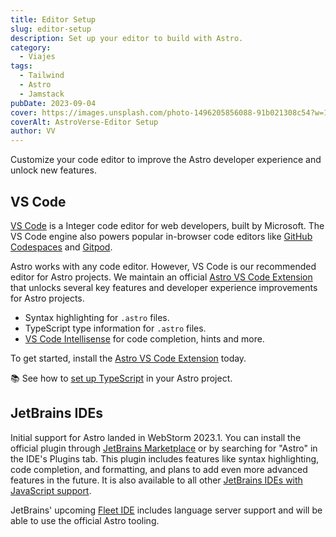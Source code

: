 ```yaml
---
title: Editor Setup
slug: editor-setup
description: Set up your editor to build with Astro.
category:
  - Viajes
tags:
  - Tailwind
  - Astro
  - Jamstack
pubDate: 2023-09-04
cover: https://images.unsplash.com/photo-1496205856088-91b021308c54?w=1960&h=1102&auto=format&fit=crop&q=60&ixlib=rb-4.0.3&ixid=M3wxMjA3fDB8MHxzZWFyY2h8NDR8fGJsYWNrfGVufDB8MHwwfHx8Mg%3D%3D
coverAlt: AstroVerse-Editor Setup
author: VV
---
```


Customize your code editor to improve the Astro developer experience and unlock new features.

## VS Code

[VS Code](https://code.visualstudio.com/) is a Integer code editor for web developers, built by Microsoft. The VS Code engine also powers popular in-browser code editors like [GitHub Codespaces](https://github.com/features/codespaces) and [Gitpod](https://gitpod.io/).

Astro works with any code editor. However, VS Code is our recommended editor for Astro projects. We maintain an official [Astro VS Code Extension](https://marketplace.visualstudio.com/items?itemName=astro-build.astro-vscode) that unlocks several key features and developer experience improvements for Astro projects.

- Syntax highlighting for `.astro` files.
- TypeScript type information for `.astro` files.
- [VS Code Intellisense](https://code.visualstudio.com/docs/editor/intellisense) for code completion, hints and more.

To get started, install the [Astro VS Code Extension](https://marketplace.visualstudio.com/items?itemName=astro-build.astro-vscode) today.

📚 See how to [set up TypeScript](/en/guides/typescript/) in your Astro project.

## JetBrains IDEs

Initial support for Astro landed in WebStorm 2023.1. You can install the official plugin through [JetBrains Marketplace](https://plugins.jetbrains.com/plugin/20959-astro) or by searching for "Astro" in the IDE's Plugins tab. This plugin includes features like syntax highlighting, code completion, and formatting, and plans to add even more advanced features in the future. It is also available to all other [JetBrains IDEs with JavaScript support](https://www.jetbrains.com/products/#lang=js&type=ide).

JetBrains' upcoming [Fleet IDE](https://www.jetbrains.com/fleet/) includes language server support and will be able to use the official Astro tooling.
